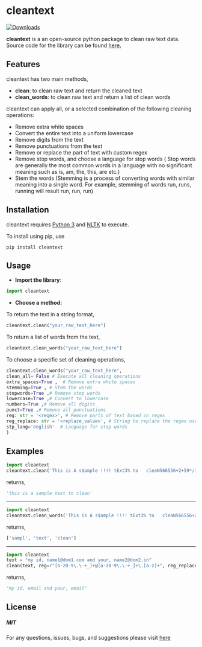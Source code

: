 # cleantext

[![Downloads](https://static.pepy.tech/personalized-badge/cleantext?period=month&units=international_system&left_color=grey&right_color=green&left_text=Downloads/month)](https://pepy.tech/project/cleantext)

**cleantext** is a an open-source python package to clean raw text data. Source code for the library can be found [here.](https://github.com/prasanthg3/cleantext)



## Features 

cleantext has two main methods,
* **clean**: to clean raw text and return the cleaned text
* **clean_words**: to clean raw text and return a list of clean words

cleantext can apply all, or a selected combination of the following cleaning operations:
* Remove extra white spaces
* Convert the entire text into a uniform lowercase
* Remove digits from the text
* Remove punctuations from the text
* Remove or replace the part of text with custom regex
* Remove stop words, and choose a language for stop words
( Stop words are generally the most common words in a language with no significant meaning such as is, am, the, this, are etc.)
* Stem the words
(Stemming is a process of converting words with similar meaning into a single word. For example, stemming of words run, runs, running will result run, run, run)

## Installation

cleantext requires [Python 3](https://www.python.org/downloads/) and [NLTK](http://www.nltk.org/install.html) to execute. 

To install using pip, use

`pip install cleantext`

## Usage

* **Import the library**:

``` python
import cleantext
```

* **Choose a method:**

 To return the text in a string format, 
 
``` python
cleantext.clean("your_raw_text_here") 
```
 
 To return a list of words from the text,
 
``` python
cleantext.clean_words("your_raw_text_here") 
```
 
 To choose a specific set of cleaning operations,

``` python
cleantext.clean_words("your_raw_text_here",
clean_all= False # Execute all cleaning operations
extra_spaces=True ,  # Remove extra white spaces 
stemming=True , # Stem the words
stopwords=True ,# Remove stop words
lowercase=True ,# Convert to lowercase
numbers=True ,# Remove all digits 
punct=True ,# Remove all punctuations
reg: str = '<regex>', # Remove parts of text based on regex
reg_replace: str = '<replace_value>', # String to replace the regex used in reg
stp_lang='english'  # Language for stop words
)
```

## Examples

``` python
import cleantext
cleantext.clean('This is A s$ample !!!! tExt3% to   cleaN566556+2+59*/133', extra_spaces=True, lowercase=True, numbers=True, punct=True)
```

returns,

``` Python
'this is a sample text to clean'
```

----

``` Python
import cleantext
cleantext.clean_words('This is A s$ample !!!! tExt3% to   cleaN566556+2+59*/133')
```

returns,

``` Python
['sampl', 'text', 'clean']
```

----

``` Python
import cleantext
text = "my id, name1@dom1.com and your, name2@dom2.in"
clean(text, reg=r"[a-z0-9\.\-+_]+@[a-z0-9\.\-+_]+\.[a-z]+", reg_replace='email', clean_all=False)

```

returns,

``` Python
"my id, email and your, email"
```

## License

##### MIT

For any questions, issues, bugs, and suggestions please visit [here](https://github.com/prasanthg3/cleantext/issues)
